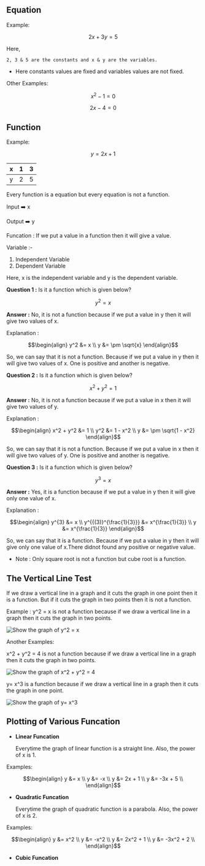 
## Equation

Example:
```math
2x + 3y = 5
```

Here, 
    
    2, 3 & 5 are the constants and x & y are the variables.

- Here constants values are fixed and variables values are not fixed.

Other Examples:
```math
x^2 - 1 = 0
```
```math
2x -4 = 0
```
## Function

Example:
```math
y = 2x + 1
```
| x   | 1   | 3   |
| --- | --- | --- |
| y   | 2   | 5   |

Every function is a equation but every equation is not a function.

Input ➡️ x

Output ➡️ y

Funcation : If we put a value in a function then it will give a value.

Variable :-
1. Independent Variable
2. Dependent Variable

Here, x is the independent variable and y is the dependent variable.

**Question 1 :** Is it a function which is given below?
```math 
y^2 = x
```
**Answer :** No, it is not a function because if we put a value in y then it will give two values of x.

Explanation : 
```math
\begin{align}
y^2 &= x \\
y &= \pm \sqrt{x}
\end{align}
```
So, we can say that it is not a function. Because if we put a value in y then it will give two values of x. One is positive and another is negative.

**Question 2 :** Is it a function which is given below?
```math
x^2 + y^2 = 1
```
**Answer :** No, it is not a function because if we put a value in x then it will give two values of y.

Explanation : 
```math
\begin{align}
x^2 + y^2 &= 1 \\
y^2 &= 1 - x^2 \\
y &= \pm \sqrt{1 - x^2}
\end{align}
```
So, we can say that it is not a function. Because if we put a value in x then it will give two values of y. One is positive and another is negative.

**Question 3 :** Is it a function which is given below?
```math
y^3 = x
```
**Answer :** Yes, it is a function because if we put a value in y then it will give only one value of x.

Explanation : 

```math
\begin{align}
y^{3} &= x \\
y^{{(3)}^{\frac{1}{3}}} &= x^{\frac{1}{3}} \\
y &= x^{\frac{1}{3}}
\end{align}
```

So, we can say that it is a function. Because if we put a value in y then it will give only one value of x.There didnot found any positive or negative value.

- Note : Only square root is not a function but cube root is a function.

## The Vertical Line Test

If we draw a vertical line in a graph and it cuts the graph in one point then it is a function. But if it cuts the graph in two points then it is not a function.

Example : 
y^2 = x is not a function because if we draw a vertical line in a graph then it cuts the graph in two points.


![Show the graph of y^2 = x](https://github.com/mdrahulhasanridoy/3rd-Trimister/assets/99040899/4d438e25-ea07-4969-ab46-bd85c3345dd4)

Another Examples:

x^2 + y^2 = 4 is not a function because if we draw a vertical line in a graph then it cuts the graph in two points.

![Show the graph of x^2 + y^2 = 4](https://github.com/mdrahulhasanridoy/3rd-Trimister/assets/99040899/4d687c51-6f7a-4e35-8cc2-34a155f40c4b)

y= x^3 is a function because if we draw a vertical line in a graph then it cuts the graph in one point.

![Show the graph of y= x^3](https://github.com/mdrahulhasanridoy/3rd-Trimister/assets/99040899/b0992e64-9d9c-4152-9fb6-51ca625a11c4)

## Plotting of Various Funcation

- **Linear Funcation**

    Everytime the graph of linear function is a straight line. Also, the power of x is 1.

Examples:

```math
\begin{align}
y &= x \\
y &= -x \\
y &= 2x + 1 \\
y &= -3x + 5 \\
\end{align}
```
- **Quadratic Funcation**

    Everytime the graph of quadratic function is a parabola. Also, the power of x is 2.

Examples:

```math
\begin{align}
y &= x^2 \\
y &= -x^2 \\
y &= 2x^2 + 1 \\
y &= -3x^2 + 2 \\
\end{align}
```
- **Cubic Funcation**
